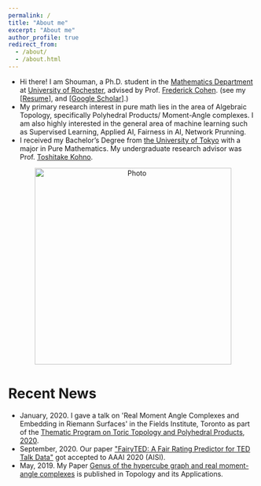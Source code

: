 ```yaml
---
permalink: /
title: "About me"
excerpt: "About me"
author_profile: true
redirect_from: 
  - /about/
  - /about.html
---
```


* Hi there! I am Shouman, a Ph.D. student in the [Mathematics Department](https://web.math.rochester.edu/) at [University of Rochester](https://www.rochester.edu/), advised by Prof. [Frederick Cohen](https://web.math.rochester.edu/people/faculty/cohf/). (see my [[Resume](http://anumoshsad.github.io/files/ResumeRecent.pdf)], and [[Google Scholar](https://scholar.google.com/citations?user=Czu1NUcAAAAJ&hl=en)].)
* My primary research interest in pure math lies in the area of Algebraic Topology, specifically Polyhedral Products/ Moment-Angle complexes. I am also highly interested in the general area of machine learning such as Supervised Learning, Applied AI, Fairness in AI, Network Prunning.
* I received my Bachelor’s Degree from [the University of Tokyo](https://www.u-tokyo.ac.jp/en/index.html) with a major in Pure Mathematics. My undergraduate research advisor was Prof. [Toshitake Kohno](https://www.ms.u-tokyo.ac.jp/~kohno/).

<p align="center">
  <img src="https://anumoshsad.github.io/images/das.JPG?raw=true" alt="Photo" style="width: 400px;"/> 
</p>


# Recent News
* January, 2020. I gave a talk on 'Real Moment Angle Complexes and Embedding in Riemann Surfaces' in the Fields Institute, Toronto as part of the [Thematic Program on Toric Topology and Polyhedral Products, 2020](http://www.fields.utoronto.ca/activities/19-20/toric). 
* September, 2020. Our paper ["FairyTED: A Fair Rating Predictor for TED Talk Data"](https://arxiv.org/abs/1911.11558) got accepted to AAAI 2020 (AISI).
* May, 2019. My Paper [Genus of the hypercube graph and real moment-angle complexes](https://www.sciencedirect.com/science/article/pii/S0166864119300872) is published in Topology and its Applications.
